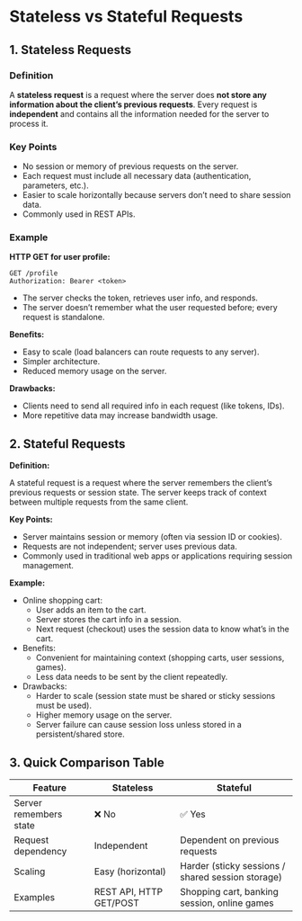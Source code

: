 # Stateless vs Stateful Requests

## 1. Stateless Requests

### Definition
A **stateless request** is a request where the server does **not store any information about the client’s previous requests**. Every request is **independent** and contains all the information needed for the server to process it.

### Key Points
- No session or memory of previous requests on the server.
- Each request must include all necessary data (authentication, parameters, etc.).
- Easier to scale horizontally because servers don’t need to share session data.
- Commonly used in REST APIs.

### Example
**HTTP GET for user profile:**
```http
GET /profile
Authorization: Bearer <token>
```
- The server checks the token, retrieves user info, and responds.
- The server doesn’t remember what the user requested before; every request is standalone.

**Benefits:**
- Easy to scale (load balancers can route requests to any server).
- Simpler architecture.
- Reduced memory usage on the server.

**Drawbacks:**

- Clients need to send all required info in each request (like tokens, IDs).
- More repetitive data may increase bandwidth usage.

## 2. Stateful Requests
**Definition:**

A stateful request is a request where the server remembers the client’s previous requests or session state. The server keeps track of context between multiple requests from the same client.

**Key Points:**

- Server maintains session or memory (often via session ID or cookies).
- Requests are not independent; server uses previous data.
- Commonly used in traditional web apps or applications requiring session management.

**Example:**
- Online shopping cart:
    - User adds an item to the cart.
    - Server stores the cart info in a session.
    - Next request (checkout) uses the session data to know what’s in the cart.
- Benefits:
    - Convenient for maintaining context (shopping carts, user sessions, games).
    - Less data needs to be sent by the client repeatedly.
- Drawbacks:
    - Harder to scale (session state must be shared or sticky sessions must be used).
    - Higher memory usage on the server.
    - Server failure can cause session loss unless stored in a persistent/shared store.
  
## 3. Quick Comparison Table

| Feature              | Stateless                        | Stateful                                    |
|-----------------------|----------------------------------|---------------------------------------------|
| Server remembers state | ❌ No                           | ✅ Yes                                      |
| Request dependency    | Independent                     | Dependent on previous requests              |
| Scaling               | Easy (horizontal)               | Harder (sticky sessions / shared session storage) |
| Examples              | REST API, HTTP GET/POST         | Shopping cart, banking session, online games |
